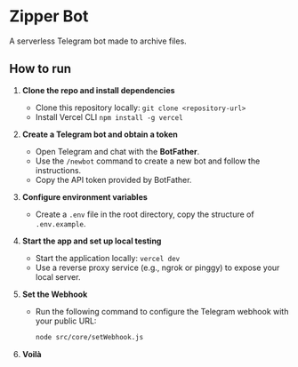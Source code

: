 # Zipper Bot

A serverless Telegram bot made to archive files.

## How to run

1. **Clone the repo and install dependencies**

   - Clone this repository locally: `git clone <repository-url>`
   - Install Vercel CLI `npm install -g vercel`

2. **Create a Telegram bot and obtain a token**

   - Open Telegram and chat with the **BotFather**.
   - Use the `/newbot` command to create a new bot and follow the instructions.
   - Copy the API token provided by BotFather.

3. **Configure environment variables**

   - Create a `.env` file in the root directory, copy the structure of `.env.example`.

4. **Start the app and set up local testing**

   - Start the application locally: `vercel dev`
   - Use a reverse proxy service (e.g., ngrok or pinggy) to expose your local server.

5. **Set the Webhook**

   - Run the following command to configure the Telegram webhook with your public URL:
     ```sh
     node src/core/setWebhook.js
     ```

6. **Voilà**
